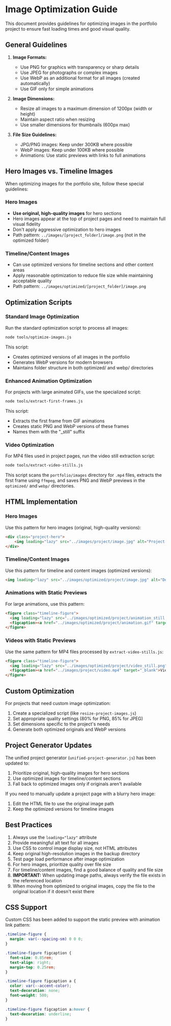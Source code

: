 # Image Optimization Guide

This document provides guidelines for optimizing images in the portfolio project to ensure fast loading times and good visual quality.

## General Guidelines

1. **Image Formats:**
   - Use PNG for graphics with transparency or sharp details
   - Use JPEG for photographs or complex images
   - Use WebP as an additional format for all images (created automatically)
   - Use GIF only for simple animations

2. **Image Dimensions:**
   - Resize all images to a maximum dimension of 1200px (width or height)
   - Maintain aspect ratio when resizing
   - Use smaller dimensions for thumbnails (600px max)

3. **File Size Guidelines:**
   - JPG/PNG images: Keep under 300KB where possible
   - WebP images: Keep under 100KB where possible
   - Animations: Use static previews with links to full animations

## Hero Images vs. Timeline Images

When optimizing images for the portfolio site, follow these special guidelines:

### Hero Images
- **Use original, high-quality images** for hero sections
- Hero images appear at the top of project pages and need to maintain full visual fidelity
- Don't apply aggressive optimization to hero images
- Path pattern: `../images/[project_folder]/image.png` (not in the optimized folder)

### Timeline/Content Images
- Can use optimized versions for timeline sections and other content areas
- Apply reasonable optimization to reduce file size while maintaining acceptable quality
- Path pattern: `../images/optimized/[project_folder]/image.png`

## Optimization Scripts

### Standard Image Optimization

Run the standard optimization script to process all images:

```bash
node tools/optimize-images.js
```

This script:
- Creates optimized versions of all images in the portfolio
- Generates WebP versions for modern browsers
- Maintains folder structure in both optimized/ and webp/ directories

### Enhanced Animation Optimization

For projects with large animated GIFs, use the specialized script:

```bash
node tools/extract-first-frames.js
```

This script:
- Extracts the first frame from GIF animations
- Creates static PNG and WebP versions of these frames
- Names them with the "_still" suffix

### Video Optimization

For MP4 files used in project pages, run the video still extraction script:

```bash
node tools/extract-video-stills.js
```

This script scans the `portfolio/images` directory for `.mp4` files, extracts the
first frame using `ffmpeg`, and saves PNG and WebP previews in the `optimized/` and
`webp/` directories.

## HTML Implementation

### Hero Images

Use this pattern for hero images (original, high-quality versions):

```html
<div class="project-hero">
    <img loading="lazy" src="../images/project/image.jpg" alt="Project Title">
</div>
```

### Timeline/Content Images

Use this pattern for timeline and content images (optimized versions):

```html
<img loading="lazy" src="../images/optimized/project/image.jpg" alt="Description" class="timeline-image">
```

### Animations with Static Previews

For large animations, use this pattern:

```html
<figure class="timeline-figure">
  <img loading="lazy" src="../images/optimized/project/animation_still.png" alt="Description" class="timeline-image">
  <figcaption><a href="../images/optimized/project/animation.gif" target="_blank">View Animation</a></figcaption>
</figure>
```

### Videos with Static Previews

Use the same pattern for MP4 files processed by `extract-video-stills.js`:

```html
<figure class="timeline-figure">
  <img loading="lazy" src="../images/optimized/project/video_still.png" alt="Description" class="timeline-image">
  <figcaption><a href="../images/project/video.mp4" target="_blank">View Video</a></figcaption>
</figure>
```

## Custom Optimization

For projects that need custom image optimization:

1. Create a specialized script (like `resize-project-images.js`)
2. Set appropriate quality settings (80% for PNG, 85% for JPEG)
3. Set dimensions specific to the project's needs
4. Generate both optimized originals and WebP versions

## Project Generator Updates

The unified project generator (`unified-project-generator.js`) has been updated to:

1. Prioritize original, high-quality images for hero sections
2. Use optimized images for timeline/content sections
3. Fall back to optimized images only if originals aren't available

If you need to manually update a project page with a blurry hero image:

1. Edit the HTML file to use the original image path
2. Keep the optimized versions for timeline images

## Best Practices

1. Always use the `loading="lazy"` attribute
2. Provide meaningful alt text for all images
3. Use CSS to control image display size, not HTML attributes
4. Keep original high-resolution images in the backup directory
5. Test page load performance after image optimization
6. For hero images, prioritize quality over file size
7. For timeline/content images, find a good balance of quality and file size
8. **IMPORTANT:** When updating image paths, always verify the file exists in the referenced location
9. When moving from optimized to original images, copy the file to the original location if it doesn't exist there

## CSS Support

Custom CSS has been added to support the static preview with animation link pattern:

```css
.timeline-figure {
  margin: var(--spacing-sm) 0 0 0;
}

.timeline-figure figcaption {
  font-size: 0.85rem;
  text-align: right;
  margin-top: 0.25rem;
}

.timeline-figure figcaption a {
  color: var(--accent-color);
  text-decoration: none;
  font-weight: 500;
}

.timeline-figure figcaption a:hover {
  text-decoration: underline;
}
```